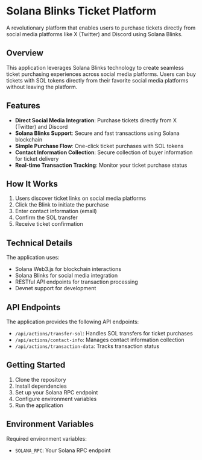 # Solana Blinks Ticket Platform

A revolutionary platform that enables users to purchase tickets directly from social media platforms like X (Twitter) and Discord using Solana Blinks.

## Overview

This application leverages Solana Blinks technology to create seamless ticket purchasing experiences across social media platforms. Users can buy tickets with SOL tokens directly from their favorite social media platforms without leaving the platform.

## Features

- **Direct Social Media Integration**: Purchase tickets directly from X (Twitter) and Discord
- **Solana Blinks Support**: Secure and fast transactions using Solana blockchain
- **Simple Purchase Flow**: One-click ticket purchases with SOL tokens
- **Contact Information Collection**: Secure collection of buyer information for ticket delivery
- **Real-time Transaction Tracking**: Monitor your ticket purchase status

## How It Works

1. Users discover ticket links on social media platforms
2. Click the Blink to initiate the purchase
3. Enter contact information (email)
4. Confirm the SOL transfer
5. Receive ticket confirmation

## Technical Details

The application uses:

- Solana Web3.js for blockchain interactions
- Solana Blinks for social media integration
- RESTful API endpoints for transaction processing
- Devnet support for development

## API Endpoints

The application provides the following API endpoints:

- `/api/actions/transfer-sol`: Handles SOL transfers for ticket purchases
- `/api/actions/contact-info`: Manages contact information collection
- `/api/actions/transaction-data`: Tracks transaction status

## Getting Started

1. Clone the repository
2. Install dependencies
3. Set up your Solana RPC endpoint
4. Configure environment variables
5. Run the application

## Environment Variables

Required environment variables:

- `SOLANA_RPC`: Your Solana RPC endpoint
